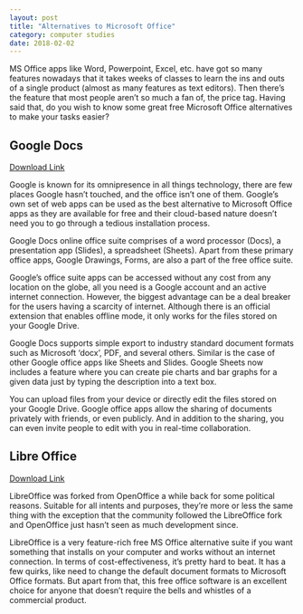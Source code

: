 ```yaml
---
layout: post
title: "Alternatives to Microsoft Office"
category: computer studies
date: 2018-02-02
---
```


MS Office apps like Word, Powerpoint, Excel, etc. have got so many features nowadays that it takes weeks of classes to learn the ins and outs of a single product (almost as many features as text editors). Then there’s the feature that most people aren’t so much a fan of, the price tag. Having said that, do you wish to know some great free Microsoft Office alternatives to make your tasks easier?

##  Google Docs
[Download Link](https://docs.google.com)

Google is known for its omnipresence in all things technology, there are few places Google hasn’t touched, and the office isn’t one of them. Google’s own set of web apps can be used as the best alternative to Microsoft Office apps as they are available for free and their cloud-based nature doesn’t need you to go through a tedious installation process.

Google Docs online office suite comprises of a word processor (Docs), a presentation app (Slides), a spreadsheet (Sheets). Apart from these primary office apps, Google Drawings, Forms, are also a part of the free office suite.

Google’s office suite apps can be accessed without any cost from any location on the globe, all you need is a Google account and an active internet connection. However, the biggest advantage can be a deal breaker for the users having a scarcity of internet. Although there is an official extension that enables offline mode, it only works for the files stored on your Google Drive.

Google Docs supports simple export to industry standard document formats such as Microsoft ‘docx’, PDF, and several others. Similar is the case of other Google office apps like Sheets and Slides. Google Sheets now includes a feature where you can create pie charts and bar graphs for a given data just by typing the description into a text box.

You can upload files from your device or directly edit the files stored on your Google Drive. Google office apps allow the sharing of documents privately with friends, or even publicly. And in addition to the sharing, you can even invite people to edit with you in real-time collaboration.

## Libre Office
[Download Link ](https://www.libreoffice.org/)

 LibreOffice was forked from OpenOffice a while back for some political reasons. Suitable for all intents and purposes, they’re more or less the same thing with the exception that the community followed the LibreOffice fork and OpenOffice just hasn’t seen as much development since.

LibreOffice is a very feature-rich free MS Office alternative suite if you want something that installs on your computer and works without an internet connection. In terms of cost-effectiveness, it’s pretty hard to beat. It has a few quirks, like need to change the default document formats to Microsoft Office formats. But apart from that, this free office software is an excellent choice for anyone that doesn’t require the bells and whistles of a commercial product.
